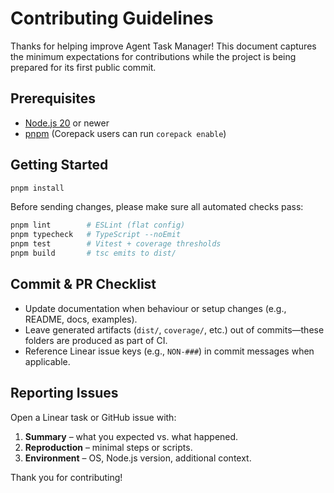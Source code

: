 # Contributing Guidelines

Thanks for helping improve Agent Task Manager! This document captures the minimum expectations for contributions while the project is being prepared for its first public commit.

## Prerequisites

- [Node.js 20](https://nodejs.org/) or newer
- [pnpm](https://pnpm.io/) (Corepack users can run `corepack enable`)

## Getting Started

```bash
pnpm install
```

Before sending changes, please make sure all automated checks pass:

```bash
pnpm lint        # ESLint (flat config)
pnpm typecheck   # TypeScript --noEmit
pnpm test        # Vitest + coverage thresholds
pnpm build       # tsc emits to dist/
```

## Commit & PR Checklist

- Update documentation when behaviour or setup changes (e.g., README, docs, examples).
- Leave generated artifacts (`dist/`, `coverage/`, etc.) out of commits—these folders are produced as part of CI.
- Reference Linear issue keys (e.g., `NON-###`) in commit messages when applicable.

## Reporting Issues

Open a Linear task or GitHub issue with:

1. **Summary** – what you expected vs. what happened.
2. **Reproduction** – minimal steps or scripts.
3. **Environment** – OS, Node.js version, additional context.

Thank you for contributing!
